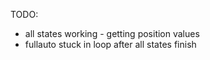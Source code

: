 TODO: 
- all states working - getting position values
- fullauto stuck in loop after all states finish
